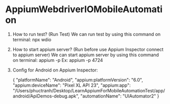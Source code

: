 # AppiumWebdriverIOMobileAutomation

1. How to run test? (Run Test)
   We can run test by using this command on terminal: npx wdio

2. How to start appium server? (Run before use Appium Inspector connect to appium server)
   We can start appium server by using this command on terminal: appium -p <port>
   Ex: appium -p 4724

3. Config for Android on Appium Inspector:

   {
   "platformName": "Android",
   "appium:platformVersion": "6.0",
   "appium:deviceName": "Pixel XL API 23",
   "appium:app": "/Users/phuctranh/Desktop/LearnAppiumForMobileAutomationTest/app/android/ApiDemos-debug.apk",
   "automationName": "UIAutomator2"
   }

